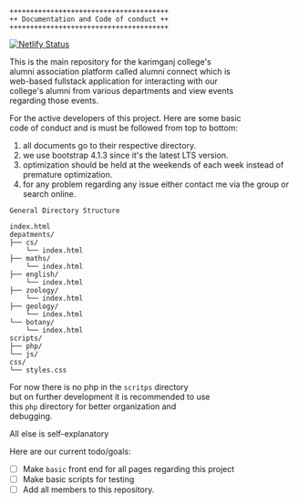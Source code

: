 ```
+++++++++++++++++++++++++++++++++++++++
++ Documentation and Code of conduct ++
+++++++++++++++++++++++++++++++++++++++
```
[![Netlify Status](https://api.netlify.com/api/v1/badges/53e3ccdd-7a11-4123-a129-7e76378bc35f/deploy-status)](https://app.netlify.com/sites/karimganj-college-alumni-connect/deploys)

This is the main repository for the karimganj college's  
alumni association platform called alumni connect which is  
web-based fullstack application for interacting with our  
college's alumni from various departments and view events  
regarding those events.

For the active developers of this project. Here are some basic  
code of conduct and is must be followed from top to bottom:
1. all documents go to their respective directory.
2. we use bootstrap 4.1.3 since it's the latest LTS version.
3. optimization should be held at the weekends of each week 
instead of premature optimization.  
4. for any problem regarding any issue either contact me via the
group or search online.  


`General Directory Structure`
```
index.html
depatments/
├── cs/
    └── index.html
├── maths/
    └── index.html
├── english/
    └── index.html
├── zoology/
    └── index.html
├── geology/
    └── index.html
└── botany/
    └── index.html
scripts/
├── php/
└── js/
css/
└── styles.css
```

For now there is no php in the `scritps` directory  
but on further development it is recommended to use  
this `php` directory for better organization and  
debugging.  

All else is self-explanatory


Here are our current todo/goals:
- [ ] Make `basic` front end for all pages regarding this project
- [ ] Make basic scripts for testing
- [ ] Add all members to this repository.
